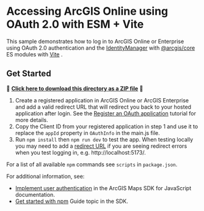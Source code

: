 # Accessing ArcGIS Online using OAuth 2.0 with ESM + Vite

This sample demonstrates how to log in to ArcGIS Online or Enterprise using OAuth 2.0 authentication and the [IdentityManager](https://developers.arcgis.com/javascript/latest/api-reference/esri-identity-IdentityManager.html) with [@arcgis/core](https://www.npmjs.com/package/@arcgis/core) ES modules with [Vite](https://vitejs.dev/) .

## Get Started

📁 **[Click here to download this directory as a ZIP file](https://github.com/Esri/jsapi-resources/blob/main/zips/core-sample-jsapi-oauth.zip)** 📁

1. Create a registered application in ArcGIS Online or ArcGIS Enterprise and add a valid redirect URL that will redirect you back to your hosted application after login. See the [Register an OAuth application](https://next.sites.afd.arcgis.com/documentation/mapping-apis-and-services/security/tutorials/register-your-application/) tutorial for more details.
2. Copy the Client ID from your registered application in step 1 and use it to replace the `appId` property in `OAuthInfo` in the main.js file.
3. Run `npm install` then `npm run dev` to test the app. When testing locally you may need to add a [redirect URL](https://developers.arcgis.com/documentation/mapping-apis-and-services/security/tutorials/add-redirect-uri/) if you are seeing redirect errors when you test logging in, e.g. http://localhost:5173/.

For a list of all available `npm` commands see `scripts` in `package.json`.

For additional information, see:
- [Implement user authentication](https://developers.arcgis.com/javascript/latest/tutorials/implement-user-authentication/) in the ArcGIS Maps SDK for JavaScript documentation.
- [Get started with npm](https://developers.arcgis.com/javascript/latest/get-started-npm/#api/) Guide topic in the SDK.
